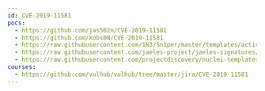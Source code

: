 ```yaml
---
id: CVE-2019-11581
pocs:
  - https://github.com/jas502n/CVE-2019-11581
  - https://github.com/kobs0N/CVE-2019-11581
  - https://raw.githubusercontent.com/1N3/Sn1per/master/templates/active/CVE-2019-11581_-_Jira_Template_Injection.sh
  - https://raw.githubusercontent.com/jaeles-project/jaeles-signatures/master/cves/jira-ssti-cve-2019-11581.yaml
  - https://raw.githubusercontent.com/projectdiscovery/nuclei-templates/master/cves/2019/CVE-2019-11581.yaml
courses:
  - https://github.com/vulhub/vulhub/tree/master/jira/CVE-2019-11581
---
```

